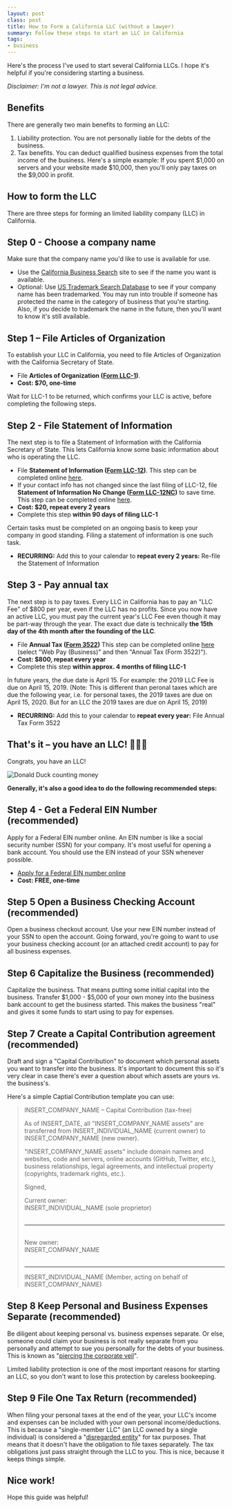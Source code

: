 ```yaml
---
layout: post
class: post
title: How to Form a California LLC (without a lawyer)
summary: Follow these steps to start an LLC in California
tags:
- business
---
```


Here's the process I've used to start several California LLCs. I hope it's helpful if you're considering starting a business.

*Disclaimer: I'm not a lawyer. This is not legal advice.*

## Benefits

There are generally two main benefits to forming an LLC:

1. Liability protection. You are not personally liable for the debts of the business.
2. Tax benefits. You can deduct qualified business expenses from the total income of the business. Here's a simple example: If you spent $1,000 on servers and your website made $10,000, then you'll only pay taxes on the $9,000 in profit.

## How to form the LLC

There are three steps for forming an limited liability company (LLC) in California.

## Step 0 - Choose a company name

Make sure that the company name you'd like to use is available for use.

- Use the [California Business Search](https://www.sos.ca.gov/business-programs/business-entities/cbs-search-tips) site to see if the name you want is available.
- Optional: Use [US Trademark Search Database](https://www.uspto.gov/trademarks-application-process/search-trademark-database) to see if your company name has been trademarked. You may run into trouble if someone has protected the name in the category of business that you're starting. Also, if you decide to trademark the name in the future, then you'll want to know it's still available.

## Step 1 – File Articles of Organization

To establish your LLC in California, you need to file Articles of Organization with the California Secretary of State.

- File **Articles of Organization ([Form LLC-1](https://bpd.cdn.sos.ca.gov/llc/forms/llc-1.pdf))**.
- **Cost: $70, one-time**

Wait for LLC-1 to be returned, which confirms your LLC is active, before completing the following steps.

## Step 2 - File Statement of Information

The next step is to file a Statement of Information with the California Secretary of State. This lets California know some basic information about who is operating the LLC.

- File **Statement of Information ([Form LLC-12](https://bpd.cdn.sos.ca.gov/llc/forms/llc-12.pdf))**. This step can be completed online [here](https://llcbizfile.sos.ca.gov).
- If your contact info has not changed since the last filing of LLC-12, file **Statement of Information No Change ([Form LLC-12NC](https://bpd.cdn.sos.ca.gov/llc/forms/llc-12nc.pdf))** to save time. This step can be completed online [here](https://llcbizfile.sos.ca.gov).
- **Cost: $20, repeat every 2 years**
- Complete this step **within 90 days of filing LLC-1**

Certain tasks must be completed on an ongoing basis to keep your company in good standing. Filing a statement of information is one such task.

- **RECURRING:** Add this to your calendar to **repeat every 2 years:** Re-file the Statement of Information

## Step 3 - Pay annual tax

The next step is to pay taxes. Every LLC in California has to pay an "LLC Fee" of $800 per year, even if the LLC has no profits. Since you now have an active LLC, you must pay the current year's LLC Fee even though it may be part-way through the year. The exact due date is technically **the 15th day of the 4th month after the founding of the LLC**.

- File **Annual Tax ([Form 3522](https://www.ftb.ca.gov/forms/2018/18_3522.pdf))** This step can be completed online [here](https://www.ftb.ca.gov/) (select "Web Pay (Business)" and then "Annual Tax (Form 3522)").
- **Cost: $800, repeat every year**
- Complete this step **within approx. 4 months of filing LLC-1**

In future years, the due date is April 15. For example: the 2019 LLC Fee is due on April 15, 2019. (Note: This is different than peronal taxes which are due the following year, i.e. for personal taxes, the 2019 taxes are due on April 15, 2020. But for an LLC the 2019 taxes are due on April 15, 2019)

- **RECURRING:** Add this to your calendar to **repeat every year:** File Annual Tax Form 3522

## That's it – you have an LLC! 🎉🎉🎉

Congrats, you have an LLC!

![Donald Duck counting money](/images/money.gif)

**Generally, it's also a good idea to do the following recommended steps:**

## Step 4 - Get a Federal EIN Number (recommended)

Apply for a Federal EIN number online. An EIN number is like a social security number (SSN) for your company. It's most useful for opening a bank account. You should use the EIN instead of your SSN whenever possible.

- [Apply for a Federal EIN number online](https://www.irs.gov/businesses/small-businesses-self-employed/apply-for-an-employer-identification-number-ein-online)
- **Cost: FREE, one-time**

## Step 5 Open a Business Checking Account (recommended)

Open a business checkout account. Use your new EIN number instead of your SSN to open the account. Going forward, you're going to want to use your business checking account (or an attached credit account) to pay for all business expenses.

## Step 6 Capitalize the Business (recommended)

Capitalize the business. That means putting some initial capital into the business. Transfer $1,000 - $5,000 of your own money into the business bank account to get the business started. This makes the business "real" and gives it some funds to start using to pay for expenses.

## Step 7 Create a Capital Contribution agreement (recommended)

Draft and sign a "Capital Contribution" to document which personal assets you want to transfer into the business. It's important to document this so it's very clear in case there's ever a question about which assets are yours vs. the business's.

Here's a simple Captial Contribution template you can use:

> INSERT_COMPANY_NAME – Capital Contribution (tax-free)
>
> As of INSERT_DATE, all "INSERT_COMPANY_NAME assets" are transferred from INSERT_INDIVIDUAL_NAME (current owner) to INSERT_COMPANY_NAME (new owner).
>
> "INSERT_COMPANY_NAME assets" include domain names and websites, code and servers, online accounts (GitHub, Twitter, etc.), business relationships, legal agreements, and intellectual property (copyrights, trademark rights, etc.).
>
>
>
> Signed,
>
> Current owner: <br>
> INSERT_INDIVIDUAL_NAME (sole proprietor)
> <br>
> <br>
>
> ---
>
> <br>
> New owner: <br>
> INSERT_COMPANY_NAME
> <br>
> <br>
>
> ---
> INSERT_INDIVIDUAL_NAME (Member, acting on behalf of INSERT_COMPANY_NAME)
>

## Step 8 Keep Personal and Business Expenses Separate (recommended)

Be diligent about keeping personal vs. business expenses separate. Or else, someone could claim your business is not really separate from you personally and attempt to sue you personally for the debts of your business. This is known as "[piercing the corporate veil](https://en.wikipedia.org/wiki/Piercing_the_corporate_veil)".

Limited liability protection is one of the most important reasons for starting an LLC, so you don't want to lose this protection by careless bookeeping.

## Step 9 File One Tax Return (recommended)

When filing your personal taxes at the end of the year, your LLC's income and expenses can be included with your own personal income/deductions. This is because a "single-member LLC" (an LLC owned by a single individual) is considered a "[disregarded entity](https://www.irs.gov/businesses/small-businesses-self-employed/single-member-limited-liability-companies)" for tax purposes. That means that it doesn't have the obligation to file taxes separately. The tax obligations just pass straight through the LLC to you. This is nice, because it keeps things simple.

## Nice work!

Hope this guide was helpful!
